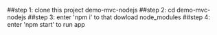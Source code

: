 ##step 1: clone this project demo-mvc-nodejs
##step 2: cd demo-mvc-nodejs
##step 3: enter 'npm i' to that dowload node_modules
##step 4: enter 'npm start' to run app
